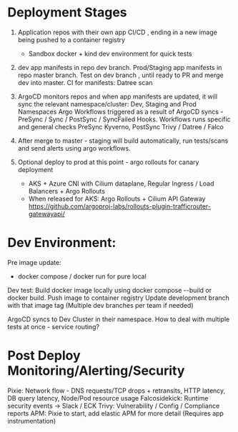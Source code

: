 # Deployment Stages

1. Application repos with their own app CI/CD , ending in a new image being pushed to a container registry

   - Sandbox docker + kind dev environment for quick tests

2. dev app manifests in repo dev branch. Prod/Staging app manifests in repo master branch. Test on dev branch , until ready to PR and merge dev into master. CI for manifests: Datree scan

3. ArgoCD monitors repos and when app manifests are updated, it will sync the relevant namespace/cluster: Dev, Staging and Prod Namespaces
   Argo Workflows triggered as a result of ArgoCD syncs - PreSync / Sync / PostSync / SyncFailed Hooks. Workflows runs specific and general checks
   PreSync Kyverno, PostSync Trivy / Datree / Falco
4. After merge to master - staging will build automatically, run tests/scans and send alerts using argo workflows.

5. Optional deploy to prod at this point - argo rollouts for canary deployment
   - AKS + Azure CNI with Cilium dataplane, Regular Ingress / Load Balancers + Argo Rollouts
   - When released for AKS: Argo Rollouts + Cilium API Gateway https://github.com/argoproj-labs/rollouts-plugin-trafficrouter-gatewayapi/

# Dev Environment:

Pre image update:
- docker compose / docker run for pure local

Dev test:
Build docker image locally using docker compose --build or docker build.
Push image to container registry
Update development branch with that image tag (Multiple dev branches per team if needed)

ArgoCD syncs to Dev Cluster in their namespace.
How to deal with multiple tests at once  - service routing?

# Post Deploy Monitoring/Alerting/Security

Pixie: Network flow - DNS requests/TCP drops + retransits, HTTP latency, DB query latency, Node/Pod resource usage
Falcosidekick: Runtime security events -> Slack / ECK
Trivy: Vulnerability / Config / Compliance reports
APM: Pixie to start, add elastic APM for more detail (Requires app instrumentation)